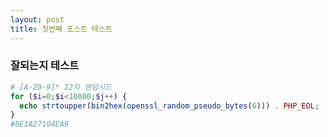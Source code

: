 ```yaml
---
layout: post
title: 첫번째 포스트 테스트
---
```


### 잘되는지 테스트


```php
# [A-Z0-9]* 12자 랜덤시드 
for ($i=0;$i<10000;$j++) {
  echo strtoupper(bin2hex(openssl_random_pseudo_bytes(6))) . PHP_EOL;
}
#8E1A27104EA9
```
